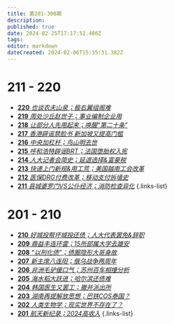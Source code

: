 ```yaml
---
title: 第201-300期
description: 
published: true
date: 2024-02-25T17:17:51.486Z
tags: 
editor: markdown
dateCreated: 2024-02-06T15:35:31.382Z
---
```


<!--# 291 - 300
- [**300** **](./201-300/300.md)
- [**299** **](./201-300/299.md)
- [**298** **](./201-300/298.md)
- [**297** **](./201-300/297.md)
- [**296** **](./201-300/296.md)
- [**295** **](./201-300/295.md)
- [**294** **](./201-300/294.md)
- [**293** **](./201-300/293.md)
- [**292** **](./201-300/292.md)
- [**291** **](./201-300/291.md)
{.links-list}

# 281 - 290
- [**290** **](./201-300/290.md)
- [**289** **](./201-300/289.md)
- [**288** **](./201-300/288.md)
- [**287** **](./201-300/287.md)
- [**286** **](./201-300/286.md)
- [**285** **](./201-300/285.md)
- [**284** **](./201-300/284.md)
- [**283** **](./201-300/283.md)
- [**282** **](./201-300/282.md)
- [**281** **](./201-300/281.md)
{.links-list}

# 271 - 280
- [**280** **](./201-300/280.md)
- [**279** **](./201-300/279.md)
- [**278** **](./201-300/278.md)
- [**277** **](./201-300/277.md)
- [**276** **](./201-300/276.md)
- [**275** **](./201-300/275.md)
- [**274** **](./201-300/274.md)
- [**273** **](./201-300/273.md)
- [**272** **](./201-300/272.md)
- [**271** **](./201-300/271.md)
{.links-list}

# 261 - 270
- [**270** **](./201-300/270.md)
- [**269** **](./201-300/269.md)
- [**268** **](./201-300/268.md)
- [**267** **](./201-300/267.md)
- [**266** **](./201-300/266.md)
- [**265** **](./201-300/265.md)
- [**264** **](./201-300/264.md)
- [**263** **](./201-300/263.md)
- [**262** **](./201-300/262.md)
- [**261** **](./201-300/261.md)
{.links-list}


# 251 - 260
- [**260** **](./201-300/260.md)
- [**259** **](./201-300/259.md)
- [**258** **](./201-300/258.md)
- [**257** **](./201-300/257.md)
- [**256** **](./201-300/256.md)
- [**255** **](./201-300/255.md)
- [**254** **](./201-300/254.md)
- [**253** **](./201-300/253.md)
- [**252** **](./201-300/252.md)
- [**251** **](./201-300/251.md)
{.links-list}

# 241 - 250
- [**250** **](./201-300/250.md)
- [**249** **](./201-300/249.md)
- [**248** **](./201-300/248.md)
- [**247** **](./201-300/247.md)
- [**246** **](./201-300/246.md)
- [**245** **](./201-300/245.md)
- [**244** **](./201-300/244.md)
- [**243** **](./201-300/243.md)
- [**242** **](./201-300/242.md)
- [**241** **](./201-300/241.md)
{.links-list}

# 231 - 240
- [**240** **](./201-300/240.md)
- [**239** **](./201-300/239.md)
- [**238** **](./201-300/238.md)
- [**237** **](./201-300/237.md)
- [**236** **](./201-300/236.md)
- [**235** **](./201-300/235.md)
- [**234** **](./201-300/234.md)
- [**233** **](./201-300/233.md)
- [**232** **](./201-300/232.md)
- [**231** **](./201-300/231.md)
{.links-list}

# 221 - 230
- [**230** **](./201-300/230.md)
- [**229** **](./201-300/229.md)
- [**228** **](./201-300/228.md)
- [**227** **](./201-300/227.md)
- [**226** **](./201-300/226.md)
- [**225** **](./201-300/225.md)
- [**224** **](./201-300/224.md)
- [**223** **](./201-300/223.md)
- [**222** **](./201-300/222.md)
- [**221** **](./201-300/221.md)
{.links-list}-->

# 211 - 220
- [**220** *也谈农夫山泉；极右翼组阁难*](./201-300/220.md)
- [**219** *周处沙丘赵世子；事业编制企业用*](./201-300/219.md)
- [**218** *让部分人先用起来；唤醒“第二十条”*](./201-300/218.md)
- [**217** *香港辟谣禁脸书 新加坡又提高门槛*](./201-300/217.md)
- [**216** *中央加杠杆；鸟山明去世*](./201-300/216.md)
- [**215** *呼和浩特辟谣BRT；法国堕胎权入宪*](./201-300/215.md)
- [**214** *人大记者会简史；延退选择&富豪税*](./201-300/214.md)
- [**213** *快递上门新规&用工荒；美国越南工会改革*](./201-300/213.md)
- [**212** *医保DRG付费改革；移动支付拆墙史*](./201-300/212.md)
- [**211** *县城婆罗门VS公仆经济；消防检查异化*](./201-300/211.md)
{.links-list}

# 201 - 210
- [**210** *好城投帮坏城投还债；人大代表罢免&辞职*](./201-300/210.md)
- [**209** *鼎益丰连环雷；15所部属大学去雄安*](./201-300/209.md)
- [**208** *“以刑化债”；债圈隐形大哥身故*](./201-300/208.md)
- [**207** *新主席八连阳；俄乌战争两周年*](./201-300/207.md)
- [**206** *非洲毛驴缓口气；苏州百车相撞分析*](./201-300/206.md)
- [**205** *海水稻大跃进；哈尔滨还债难*](./201-300/205.md)
- [**204** *韩国医生又罢工；撤并派出所*](./201-300/204.md)
- [**203** *湖南再提解放思想；巴铁COS泰国？*](./201-300/203.md)
- [**202** *人类生物学；现实世界不存在了？*](./201-300/202.md)
- [**201** *航天新纪录；2024高收入*](./201-300/201.md)
{.links-list}
